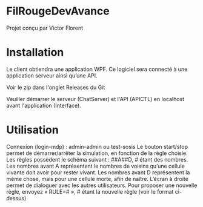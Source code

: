 # FilRougeDevAvance

Projet conçu par Victor Florent

# Installation
Le client obtiendra une application WPF. Ce logiciel sera connecté à une application serveur ainsi qu’une API.

Voir le zip dans l'onglet Releases du Git

Veuiller démarrer le serveur (ChatServer) et l'API (APICTL) en localhost avant l'application (Interface).

# Utilisation
Connexion (login-mdp) : admin-admin ou test-sosis
Le bouton start/stop permet de démarrer/arrêter la simulation, en fonction de la règle choisie.
Les règles possèdent le schéma suivant : ##A##D, # étant des nombres.
Les nombres avant A représentent le nombres de voisins qu’une cellule vivante doit avoir pour rester vivant. Les nombres avant D représentent la même chose, mais pour une cellule morte, afin de naître.
L’écran à droite permet de dialoguer avec les autres utilisateurs.
Pour proposer une nouvelle règle, envoyez « RULE=# », # étant la nouvelle règle (voir le format ci-dessus)
